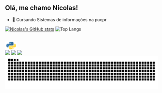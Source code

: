 ## Olá, me chamo Nicolas!

- 🌱 Cursando Sistemas de informações na pucpr


[![Nicolas's GitHub stats](https://github-readme-stats.vercel.app/api?username=nicolaslourenc2&show_icons=false&theme=radical)](https://github.com/anuraghazra/github-readme-stats) ![Top Langs](https://github-readme-stats.vercel.app/api/top-langs/?username=nicolaslourenc2&layout=compact&theme=vision-friendly-dark)

<div style="display: inline_block"><br>
  <img align="center" alt="Rafa-Python" height="30" width="40" src="https://raw.githubusercontent.com/devicons/devicon/master/icons/python/python-original.svg">
</div>


 <div> 
  <a href="https://instagram.com/nicolas_lourenc" target="_blank"><img src="https://img.shields.io/badge/-Instagram-%23E4405F?style=for-the-badge&logo=instagram&logoColor=white" target="_blank"></a>
  <a href="https://discord.gg/kilinho089" target="_blank"><img src="https://img.shields.io/badge/Discord-7289DA?style=for-the-badge&logo=discord&logoColor=white" target="_blank"></a> 
  <a href = "mailto:nicolas08lourenco@gmail.com"><img src="https://img.shields.io/badge/-Gmail-%23333?style=for-the-badge&logo=gmail&logoColor=white" target="_blank"></a>
</div>

<picture align="center">
  <source media="(prefers-color-scheme: dark)" srcset="https://raw.githubusercontent.com/nicolaslourenc2/nicolaslourenc2/output/github-contribution-grid-snake-dark.svg">
  <source media="(prefers-color-scheme: light)" srcset="https://raw.githubusercontent.com/nicolaslourenc2/nicolaslourenc2/output/github-contribution-grid-snake-dark.svg">
  <img align="center" alt="github contribution grid snake animation" src="https://raw.githubusercontent.com/nicolaslourenc2/nicolaslourenc2/output/github-contribution-grid-snake.svg">
</picture>
